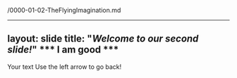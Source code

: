 /0000-01-02-TheFlyingImagination.md

---
layout: slide
title: "***Welcome to our second slide!***"
*** I am good ***
---
Your text
Use the left arrow to go back!
